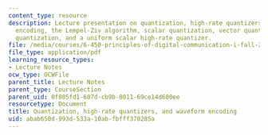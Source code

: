```yaml
---
content_type: resource
description: Lecture presentation on quantization, high-rate quantizers, waveform
  encoding, the Lempel-Ziv algorithm, scalar quantization, vector quantization, entropy-coded
  quantization, and a uniform scalar high-rate quantizer.
file: /media/courses/6-450-principles-of-digital-communication-i-fall-2009/abab650d993d533a10abfbfff370285a_MIT6_450F09_slide06.pdf
file_type: application/pdf
learning_resource_types:
- Lecture Notes
ocw_type: OCWFile
parent_title: Lecture Notes
parent_type: CourseSection
parent_uid: 0f805fd1-607d-cb9b-8011-69ce14d600ee
resourcetype: Document
title: Quantization, high-rate quantizers, and waveform encoding
uid: abab650d-993d-533a-10ab-fbfff370285a
---
```

